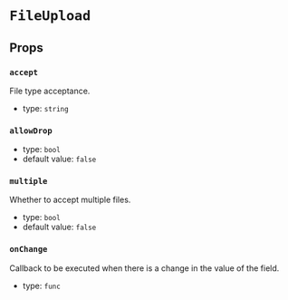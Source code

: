 `FileUpload`
============



Props
-----

### `accept`

File type acceptance.

- type: `string`


### `allowDrop`

- type: `bool`
- default value: `false`


### `multiple`

Whether to accept multiple files.

- type: `bool`
- default value: `false`


### `onChange`

Callback to be executed when there is a change in the value of the field.

- type: `func`

